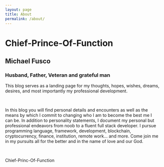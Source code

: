 ```yaml
---
layout: page
title: About
permalink: /about/
---
```


# Chief-Prince-Of-Function
## Michael Fusco
### Husband, Father, Veteran and grateful man

This blog serves as a landing page for my thoughts, hopes, wishes, dreams, desires, and most importantly my professional development.

<br>

In this blog you will find personal details and encounters as well as the means by which I commit to changing who I am to become the best me I can be.
In addition to personality statements, I document my personal but professional endeavors from noob to a fluent full stack developer. I pursue programming language, framework, development, blockchain, cryptocurrency, finance, institution, remote work... and more. Come join me in my pursuits all for the better and in the name of love and our God.

<br>

Chief-Princ-Of-Function
